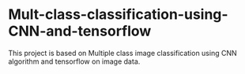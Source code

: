# Mult-class-classification-using-CNN-and-tensorflow

This project is based on Multiple class image classification using CNN algorithm and tensorflow on image data.

